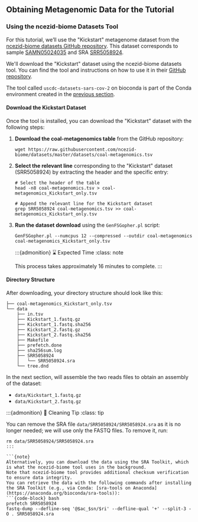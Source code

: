 ## Obtaining Metagenomic Data for the Tutorial

### Using the ncezid-biome Datasets Tool

For this tutorial, we’ll use the "Kickstart" metagenome dataset from the [ncezid-biome datasets GitHub repository](https://github.com/ncezid-biome/). This dataset corresponds to sample [SAMN05024035](https://www.ncbi.nlm.nih.gov/Traces/study/?acc=SRR5058924&o=acc_s%3Aa) and SRA [SRR5058924](https://www.ncbi.nlm.nih.gov/Traces/study/?acc=SRR5058924&o=acc_s%3Aa).


We'll download the "Kickstart" dataset using the ncezid-biome datasets tool. You can find the tool and instructions on how to use it in their [GitHub repository](https://github.com/ncezid-biome/datasets?tab=readme-ov-file#edlb).

The tool called `uscdc-datasets-sars-cov-2` on bioconda is part of the Conda environment created in the [previous section](./set_environment.md). 


#### Download the Kickstart Dataset

Once the tool is installed, you can download the "Kickstart" dataset with the following steps:

1. **Download the coal-metagenomics table** from the GitHub repository:
   
   ```{code-block} bash
   wget https://raw.githubusercontent.com/ncezid-biome/datasets/master/datasets/coal-metagenomics.tsv
   ```

2. **Select the relevant line** corresponding to the "Kickstart" dataset (SRR5058924) by extracting the header and the specific entry:

   ```{code-block} bash
   # Select the header of the table
   head -n8 coal-metagenomics.tsv > coal-metagenomics_Kickstart_only.tsv
   
   # Append the relevant line for the Kickstart dataset
   grep SRR5058924 coal-metagenomics.tsv >> coal-metagenomics_Kickstart_only.tsv
   ```

3. **Run the dataset download** using the `GenFSGopher.pl` script:

   ```{code-block} bash
   GenFSGopher.pl --numcpus 12 --compressed --outdir coal-metagenomics coal-metagenomics_Kickstart_only.tsv
   ```


   :::{admonition} ⌛ Expected Time
   :class: note

   This process takes approximately 16 minutes to complete.
   :::

#### Directory Structure

After downloading, your directory structure should look like this:

```{code-block} text
├── coal-metagenomics_Kickstart_only.tsv
└── data
    ├── in.tsv
    ├── Kickstart_1.fastq.gz
    ├── Kickstart_1.fastq.sha256
    ├── Kickstart_2.fastq.gz
    ├── Kickstart_2.fastq.sha256
    ├── Makefile
    ├── prefetch.done
    ├── sha256sum.log
    ├── SRR5058924
    │   └── SRR5058924.sra
    └── tree.dnd
```

In the next section, will assemble the two reads files to obtain an assembly of the dataset:
- `data/Kickstart_1.fastq.gz`
- `data/Kickstart_2.fastq.gz`


:::{admonition} 🧹 Cleaning Tip
:class: tip

You can remove the SRA file `data/SRR5058924/SRR5058924.sra` as it is no longer needed; we will use only the FASTQ files. To remove it, run:

```{code-block} bash
rm data/SRR5058924/SRR5058924.sra
:::

```{note}
Alternatively, you can download the data using the SRA Toolkit, which is what the ncezid-biome tool uses in the background. 
Note that ncezid-biome tool provides additional checksum verification to ensure data integrity.
You can retrieve the data with the following commands after installing the SRA Toolkit (e.g., via Conda: [sra-tools on Anaconda](https://anaconda.org/bioconda/sra-tools)):
```{code-block} bash
prefetch SRR5058924
fastq-dump --defline-seq '@$ac_$sn/$ri' --defline-qual '+' --split-3 -O . SRR5058924.sra
```

